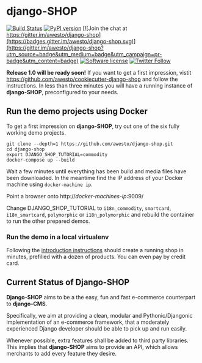 # django-SHOP

[![Build Status](https://travis-ci.org/awesto/django-shop.svg?branch=master)](https://travis-ci.org/awesto/django-shop?branch=master)
[![PyPI version](https://img.shields.io/pypi/v/django-shop.svg)](https://pypi.python.org/pypi/django-shop)
[![Join the chat at https://gitter.im/awesto/django-shop](https://badges.gitter.im/awesto/django-shop.svg)](https://gitter.im/awesto/django-shop?utm_source=badge&utm_medium=badge&utm_campaign=pr-badge&utm_content=badge)
[![Software license](https://img.shields.io/pypi/l/django-shop.svg)](https://pypi.python.org/pypi/django-shop)
[![Twitter Follow](https://img.shields.io/twitter/follow/djangoSHOP.svg?style=social&label=djangoSHOP)](https://twitter.com/djangoSHOP)


**Release 1.0 will be ready soon!** If you want to get a first impression, vistit
https://github.com/awesto/cookiecutter-django-shop and follow the instructions. In less than three
minutes you will have a running instance of **django-SHOP**, preconfigured to your needs.

## Run the demo projects using Docker

To get a first impression on **django-SHOP**, try out one of the six fully working demo projects.

```
git clone --depth=1 https://github.com/awesto/django-shop.git
cd django-shop
export DJANGO_SHOP_TUTORIAL=commodity
docker-compose up --build
```

Wait a few minutes until everything has been build and media files have been downloaded.
In the meantime find the IP address of your Docker machine using ``docker-machine ip``.

Point a browser onto http://*docker-machines-ip*:9009/

Change DJANGO_SHOP_TUTORIAL to ``i18n_commodity``, ``smartcard``, ``i18n_smartcard``,
``polymorphic`` or ``i18n_polymorphic`` and rebuild the container to run the other prepared
demos.

### Run the demo in a local virtualenv

Following the [introduction instructions](http://django-shop.readthedocs.io/en/latest/tutorial/intro.html)
should create a running shop in minutes, prefilled with a dozen of products. You can even pay by credit
card.


## Current Status of Django-SHOP

**Django-SHOP** aims to be a the easy, fun and fast e-commerce counterpart to **django-CMS**.

Specifically, we aim at providing a clean, modular and Pythonic/Djangonic implementation of an
e-commerce framework, that a moderately experienced Django developer should be able to pick up
and run easily.

Whenever possible, extra features shall be added to third party libraries. This implies that
**django-SHOP** aims to provide an API, which allows merchants to add every feature they desire.
